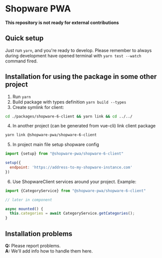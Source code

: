 # Shopware PWA

**This repository is not ready for external contributions**

## Quick setup

Just run `yarn`, and you're ready to develop.
Please remember to always during development have opened terminal with `yarn test --watch` command fired.

## Installation for using the package in some other project

1. Run `yarn`
2. Build package with types definition `yarn build --types`
3. Create symlink for client:

```bash
cd ./packages/shopware-6-client && yarn link && cd ../../
```

4. In another project (can be generated from vue-cli) link client package

```bash
yarn link @shopware-pwa/shopware-6-client
```
5. In project main file setup shopware config

```js
import {setup} from "@shopware-pwa/shopware-6-client"

setup({
  endpoint: 'https://address-to-my-shopware-instance.com'
})
```
6. Use ShopwareClient services around your project. Example:

```js
import {CategoryService} from "@shopware-pwa/shopware-6-client"

// later in component

async mounted() {
  this.categories = await CategoryService.getCategories();
}
```

## Installation problems

**Q:** Please report problems.  
**A:** We'll add info how to handle them here. 